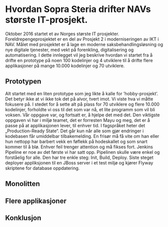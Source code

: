 # Hvordan Sopra Steria drifter NAVs største IT-prosjekt. 
Oktober 2016 startet et av Norges største IT prosjekter. Foreldrepengeprosjektet er en del av Prosjekt 2 i moderniseringen av IKT i NAV. Målet med prosjektet er å lage en moderne saksbehandlingsløsning og nye digitale tjenester, med vekt på forenkling, digitalisering og automatisering. I dette innlegget vil jeg beskrive hvordan vi startet fra å drifte en prototype på noen 100 kodelinjer og 4 utviklere til å drifte flere applikasjoner på mange 10.000 kodelinjer og 70 utviklere.

## Prototypen
Alt startet med en liten prototype som jeg likte å kalle for ’hobby-prosjekt’. Det betyr ikke at vi ikke tok det på alvor, tvert imot. Vi viste hva vi måtte fokusere på. I stedet for å sette alt på plass for 70 utviklere og flere 10.000 kodelinjer, forholdte vi oss til det som var nå, et lite programm som vil bli voksen. Vår oppgave var, og fortsatt er, å hjelpe det med det. Den viktigste oppgaven vi har i miljø teamet, det er forresten Mayu og meg, det er å passe på at applikasjonen lever, til enhver tid. I fagspråket heter det „Production-Ready State“. Det går kun når alle som gjør endringer i kodebasen får umiddelbar tilbakemelding. En frisør må få vite om han eller hun nettopp har barbert vekk en føflekk på hodeskallet og som snart kommer til å blø. Enhver feil trenger attention og må fikses fort. Jenkins Pipeline er noe av det første vi har satt opp. Pipelinen skulle være enkel og forståelig for alle. Den har tre enkle steg: Init, Build, Deploy. Siste steget deployer appliksjonen til en JBoss server i et test miljø og kjører Flyway skriptene for database oppdatering.

## Monolitten


## Flere applikasjoner


## Konklusjon
